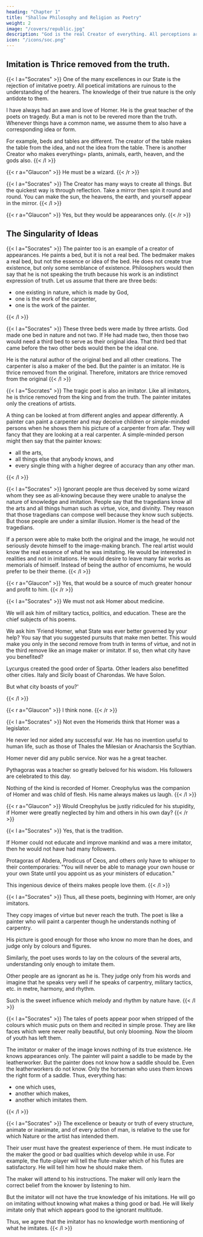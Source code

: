 ```yaml
---
heading: "Chapter 1"
title: "Shallow Philosophy and Religion as Poetry"
weight: 2
image: "/covers/republic.jpg"
description: "God is the real Creator of everything. All perceptions are reflections and all things are imitations of the original from God. Homer is one of the greatest poets and should be read by all. But shallow, imitative philosophers should not be allowed into the State"
icon: "/icons/soc.png"
---
```




## Imitation is Thrice removed from the truth.

{{< l a="Socrates" >}}
One of the many excellences in our State is the rejection of imitative poetry. All poetical imitations are ruinous to the understanding of the hearers. The knowledge of their true nature is the only antidote to them.

I have always had an awe and love of Homer. He is the great teacher of the poets on tragedy. But a man is not to be revered more than the truth. Whenever things have a common name, we assume them to also have a corresponding idea or form.

For example, beds and tables are different. <!-- The creators of beds and tables make beds and tables without defining the idea of beds and tables. --> The creator of the table makes the table from the idea, and not the idea from the table. There is another Creator who makes everything= plants, animals, earth, heaven, and the gods also. 
{{< /l >}}


{{< r a="Glaucon" >}}
He must be a wizard.
{{< /r >}}


{{< l a="Socrates" >}}
The Creator has many ways to create all things. But the quickest way is through reflection. Take a mirror then spin it round and round. You can make the sun, the heavens, the earth, and yourself appear in the mirror.
{{< /l >}}


{{< r a="Glaucon" >}}
Yes, but they would be appearances only.
{{< /r >}}


## The Singularity of Ideas

{{< l a="Socrates" >}}
The painter too is an example of a creator of appearances. He paints a bed, but it is not a real bed. The bedmaker makes a real bed, but not the essence or idea of the bed. He does not create true existence, but only some semblance of existence. Philosophers would then say that he is not speaking the truth because his work is an indistinct expression of truth. Let us assume that there are three beds:

- one existing in nature, which is made by God,
- one is the work of the carpenter,
- one is the work of the painter.

{{< /l >}}


{{< l a="Socrates" >}}
These three beds were made by three artists. God made one bed in nature and not two. If He had made two, then those two would need a third bed to serve as their original idea. That third bed that came before the two other beds would then be the ideal one.

He is the natural author of the original bed and all other creations. The carpenter is also a maker of the bed. But the painter is an imitator. He is thrice removed from the original. Therefore, imitators are thrice removed from the original 
{{< /l >}}


{{< l a="Socrates" >}}
The tragic poet is also an imitator. Like all imitators, he is thrice removed from the king and from the truth. The painter imitates only the creations of artists.
 
<!-- The art of painting is an imitation of things as they appear, and not of its real essence. The imitator is a long way off from the truth. 
He can do all things because he lightly touches on a small part of an image, and not the real thing. For example=  -->

A thing can be looked at from different angles and appear differently. A painter can paint a carpenter and may deceive children or simple-minded persons when he shows them his picture of a carpenter from afar. They will fancy that they are looking at a real carpenter. A simple-minded person might then say that the painter knows:

- all the arts,
- all things else that anybody knows, and
- every single thing with a higher degree of accuracy than any other man.

{{< /l >}}


{{< l a="Socrates" >}}
Ignorant people are thus deceived by some wizard whom they see as all-knowing because they were unable to analyse the nature of knowledge and imitation. People say that the tragedians know all the arts and all things human such as virtue, vice, and divinity. They reason that those tragedians can compose well because they know such subjects. <!-- He who has not have this knowledge can never be a poet. --> But those people are under a similar illusion. Homer is the head of the tragedians.

<!-- Perhaps they may have come across imitators and have been deceived. They may not have remembered when they saw their works that these were but imitations thrice removed from the truth. These could easily be made without any knowledge of the truth, because they are appearances only and not realities. Or they might be right.

Poets might really know what they are talking about.  -->

If a person were able to make both the original and the image, he would not seriously devote himself to the image-making branch. The real artist would know the real essence of what he was imitating. He would be interested in realities and not in imitations. He would desire to leave many fair works as memorials of himself. Instead of being the author of encomiums, he would prefer to be their theme. 
{{< /l >}}


{{< r a="Glaucon" >}}
Yes, that would be a source of much greater honour and profit to him.
{{< /r >}}


{{< l a="Socrates" >}}
We must not ask Homer about medicine. 

We will ask him of military tactics, politics, and education. These are the chief subjects of his poems. 

We ask him 'Friend Homer, what State was ever better governed by your help? You say that you suggested pursuits that make men better. This would make you only in the second remove from truth in terms of virtue, and not in the third remove like an image maker or imitator. If so, then what city have you benefited? 

Lycurgus created the good order of Sparta. Other leaders also benefitted other cities. Italy and Sicily boast of Charondas. We have Solon. 

But what city boasts of you?'
<!-- But who says that you have been a good legislator to them and have done them any good?  -->
{{< /l >}}


{{< r a="Glaucon" >}}
I think none.
{{< /r >}}


{{< l a="Socrates" >}}
Not even the Homerids think that Homer was a legislator. 

He never led nor aided any successful war. He has no invention useful to human life, such as those of Thales the Milesian or Anacharsis the Scythian. 

Homer never did any public service. Nor was he a great teacher.

<!-- Did he have friends who loved to associate with him and who handed down to posterity a Homeric way of life, such as was established by Pythagoras?  -->

Pythagoras was a teacher so greatly beloved for his wisdom. His followers are celebrated to this day. 

Nothing of the kind is recorded of Homer. Creophylus was the companion of Homer and was child of flesh. His name always makes us laugh.
{{< /l >}}


{{< r a="Glaucon" >}}
Would Creophylus be justly ridiculed for his stupidity, if Homer were greatly neglected by him and others in his own day?
{{< /r >}}



{{< l a="Socrates" >}}
Yes, that is the tradition. 

If Homer could not educate and improve mankind and was a mere imitator, then he would not have had many followers. 

Protagoras of Abdera, Prodicus of Ceos, and others only have to whisper to their contemporaries: "You will never be able to manage your own house or your own State until you appoint us as your ministers of education."

This ingenious device of theirs makes people love them.
{{< /l >}}

<!--  Their companions all but carry them about on their shoulders. The contemporaries of Homer, or of Hesiod, would not have allowed either of them to go about as rhapsodists, if they were really able to make mankind virtuous. They would have been as unwilling to part with them as with gold. They would have compelled them to stay at home with them. If the master would not stay, then the disciples would have followed him everywhere until they had enough education. Then we must infer that. -->


{{< l a="Socrates" >}}
Thus, all these poets, beginning with Homer, are only imitators. 

They copy images of virtue but never reach the truth. The poet is like a painter who will paint a carpenter though he understands nothing of carpentry. 

His picture is good enough for those who know no more than he does, and judge only by colours and figures. 

Similarly, the poet uses words to lay on the colours of the several arts, understanding only enough to imitate them. 

Other people are as ignorant as he is. They judge only from his words and imagine that he speaks very well if he speaks of carpentry, military tactics, etc. in metre, harmony, and rhythm. 

Such is the sweet influence which melody and rhythm by nature have.
{{< /l >}}


{{< l a="Socrates" >}}
The tales of poets appear poor when stripped of the colours which music puts on them and recited in simple prose. They are like faces which were never really beautiful, but only blooming. Now the bloom of youth has left them. 

The imitator or maker of the image knows nothing of its true existence. He knows appearances only. The painter will paint a saddle to be made by the leatherworker. But the painter does not know how a saddle should be. Even the leatherworkers do not know. Only the horseman who uses them knows the right form of a saddle. Thus, everything has:

- one which uses,
- another which makes,
- another which imitates them.

{{< /l >}}


{{< l a="Socrates" >}}
The excellence or beauty or truth of every structure, animate or inanimate, and of every action of man, is relative to the use for which Nature or the artist has intended them. 

Their user must have the greatest experience of them. He must indicate to the maker the good or bad qualities which develop while in use. For example, the flute-player will tell the flute-maker which of his flutes are satisfactory. He will tell him how he should make them.

The maker will attend to his instructions. The <!-- instrument is the same. But the excellence or badness of it, the --> maker will only learn the correct belief from the knower by listening to him. 
<!-- . This he will gain from him who knows, by talking to him and hearing what he has to say.  -->
<!-- The flute-player knows and therefore speaks with authority about the goodness and badness of flutes. The flute-maker , confiding in him, will do what he is told by him. --> 
<!-- He will:

- not know whether his drawing is correct or beautiful, and
- not have the right opinion from someone who actually knows and gives him instructions on what he should draw.
 -->

But the imitator will not have the true knowledge of his imitations. <!-- The imitative artist will not be in a brilliant state of intelligence about his own creations. --> He will go on imitating without knowing what makes a thing good or bad. He will likely imitate only that which appears good to the ignorant multitude.

Thus, we agree that the imitator has no knowledge worth mentioning of what he imitates. 
{{< /l >}}


